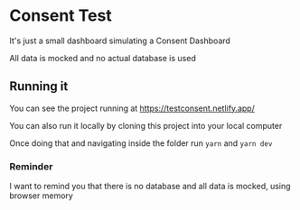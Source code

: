 # Consent Test

It's just a small dashboard simulating a Consent Dashboard

All data is mocked and no actual database is used

## Running it

You can see the project running at <https://testconsent.netlify.app/>

You can also run it locally by cloning this project into your local computer

Once doing that and navigating inside the folder run `yarn` and `yarn dev`

### Reminder

I want to remind you that there is no database and all data is mocked, using browser memory
